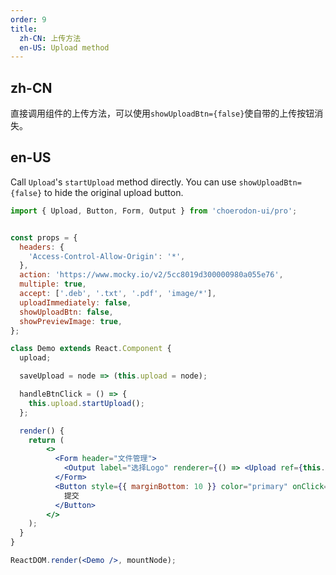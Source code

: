 ```yaml
---
order: 9
title:
  zh-CN: 上传方法
  en-US: Upload method
---
```


## zh-CN

直接调用组件的上传方法，可以使用`showUploadBtn={false}`使自带的上传按钮消失。

## en-US

Call `Upload`'s `startUpload` method directly. You can use `showUploadBtn={false}` to hide the original upload button.

```jsx
import { Upload, Button, Form, Output } from 'choerodon-ui/pro';


const props = {
  headers: {
    'Access-Control-Allow-Origin': '*',
  },
  action: 'https://www.mocky.io/v2/5cc8019d300000980a055e76',
  multiple: true,
  accept: ['.deb', '.txt', '.pdf', 'image/*'],
  uploadImmediately: false,
  showUploadBtn: false,
  showPreviewImage: true,
};

class Demo extends React.Component {
  upload;

  saveUpload = node => (this.upload = node);

  handleBtnClick = () => {
    this.upload.startUpload();
  };

  render() {
    return (
        <>
          <Form header="文件管理">
            <Output label="选择Logo" renderer={() => <Upload ref={this.saveUpload} {...props} />} />
          </Form>
          <Button style={{ marginBottom: 10 }} color="primary" onClick={this.handleBtnClick}>
            提交
          </Button>
        </>
    );
  }
}

ReactDOM.render(<Demo />, mountNode);
```
